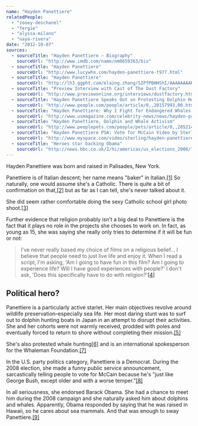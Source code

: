 ```yaml
---
name: "Hayden Panettiere"
relatedPeople:
  - "zooey-deschanel"
  - "fergie"
  - "alyssa-milano"
  - "naya-rivera"
date: "2012-10-07"
sources:
  - sourceTitle: "Hayden Panettiere – Biography"
    sourceUrl: "http://www.imdb.com/name/nm0659363/bio"
  - sourceTitle: "Hayden Panettiere"
    sourceUrl: "http://www.lucywho.com/hayden-panettiere-t977.html"
  - sourceTitle: "Hayden Panettiere"
    sourceUrl: "http://lh3.ggpht.com/elaing.zhang/SIPfPBHHShI/AAAAAAAAR5o/nwygduQsrEg/s800/Hayden_Panettiere080721003.jpg"
  - sourceTitle: "Preview Interview with Cast of The Dust Factory"
    sourceUrl: "http://www.previewonline.org/interviews/dustfactory.html"
  - sourceTitle: "Hayden Panettiere Speaks Out on Protesting Dolphin Hunt"
    sourceUrl: "http://www.people.com/people/article/0,,20157993,00.html"
  - sourceTitle: "Hayden Panettiere: Why I Fight for Endangered Whales, Dolphins"
    sourceUrl: "http://www.usmagazine.com/celebrity-news/news/hayden-panettiere-why-i-fight-for-endangered-whales-dolphins-2011178"
  - sourceTitle: "Hayden Panettiere, Dolphin and Whale Activism"
    sourceUrl: "http://www.peoplepets.com/people/pets/article/0,,20521475,00.html"
  - sourceTitle: "Hayden Panettiere PSA: Vote for McCain Video by Sterling"
    sourceUrl: "http://www.myspace.com/video/sterling/hayden-panettiere-psa-vote-for-mccain/44689679"
  - sourceTitle: "Heroes star backing Obama"
    sourceUrl: "http://news.bbc.co.uk/2/hi/americas/us_elections_2008/7691622.stm"
---
```


Hayden Panettiere was born and raised in Palisades, New York.

Panettiere is of Italian descent; her name means "baker" in Italian.<a class="source-citation" href="http://www.imdb.com/name/nm0659363/bio" title="Hayden Panettiere – Biography">[1]</a> So naturally, one would assume she's a Catholic. There is quite a bit of confirmation on that,<a class="source-citation" href="http://www.lucywho.com/hayden-panettiere-t977.html" title="Hayden Panettiere">[2]</a> but as far as I can tell, she's never talked about it.

She did seem rather comfortable doing the sexy Catholic school girl photo shoot.<a class="source-citation" href="http://lh3.ggpht.com/elaing.zhang/SIPfPBHHShI/AAAAAAAAR5o/nwygduQsrEg/s800/Hayden_Panettiere080721003.jpg" title="Hayden Panettiere">[3]</a>

Further evidence that religion probably isn't a big deal to Panettiere is the fact that it plays no role in the projects she chooses to work on. In fact, as young as 15, she was saying she really only tries to determine if it will be fun or not:

>I've never really based my choice of films on a religious belief… I believe that people need to just live life and enjoy it. When I read a script, I'm asking, 'Am I going to have fun in this film? Am I going to experience life? Will I have good experiences with people?' I don't ask, 'Does this specifically have to do with religion?'<a class="source-citation" href="http://www.previewonline.org/interviews/dustfactory.html" title="Preview Interview with Cast of The Dust Factory">[4]</a>

## 

## Political hero?

Panettiere is a particularly active starlet. Her main objectives revolve around wildlife preservation–especially sea life. Her most daring stunt was to surf out to dolphin hunting boats in Japan in an attempt to disrupt their activities. She and her cohorts were not warmly received, prodded with poles and eventually forced to return to shore without completing their mission.<a class="source-citation" href="http://www.people.com/people/article/0,,20157993,00.html" title="Hayden Panettiere Speaks Out on Protesting Dolphin Hunt">[5]</a>

She's also protested whale hunting<a class="source-citation" href="http://www.usmagazine.com/celebrity-news/news/hayden-panettiere-why-i-fight-for-endangered-whales-dolphins-2011178" title="Hayden Panettiere: Why I Fight for Endangered Whales, Dolphins">[6]</a> and is an international spokesperson for the Whaleman Foundation.<a class="source-citation" href="http://www.peoplepets.com/people/pets/article/0,,20521475,00.html" title="Hayden Panettiere, Dolphin and Whale Activism">[7]</a>

In the U.S. party politics category, Panettiere is a Democrat. During the 2008 election, she made a funny public service announcement, sarcastically telling people to vote for McCain because he's "just like George Bush, except older and with a worse temper."<a class="source-citation" href="http://www.myspace.com/video/sterling/hayden-panettiere-psa-vote-for-mccain/44689679" title="Hayden Panettiere PSA: Vote for McCain Video by Sterling">[8]</a>

In all seriousness, she endorsed Barack Obama. She had a chance to meet him during the 2008 campaign and she naturally asked him about dolphins and whales. Apparently, Obama responded by saying that he was raised in Hawaii, so he cares about sea mammals. And that was enough to sway Panettiere.<a class="source-citation" href="http://news.bbc.co.uk/2/hi/americas/us_elections_2008/7691622.stm" title="Heroes star backing Obama">[9]</a>